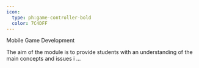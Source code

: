 ```yaml
---
icon:
  type: ph:game-controller-bold
  color: 7C4DFF
---
```


Mobile Game Development

The aim of the module is to provide students with an understanding of the main concepts and issues i ... 
